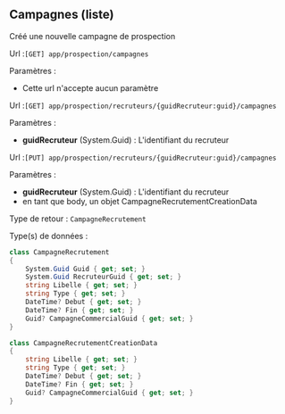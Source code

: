 ## <span id='obtenircampagnes'>Campagnes (liste)</span>

Créé une nouvelle campagne de prospection

Url :`[GET] app/prospection/campagnes`

Paramètres : 

- Cette url n'accepte aucun paramètre

Url :`[GET] app/prospection/recruteurs/{guidRecruteur:guid}/campagnes`

Paramètres : 

- **guidRecruteur** (System.Guid) : L'identifiant du recruteur

Url :`[PUT] app/prospection/recruteurs/{guidRecruteur:guid}/campagnes`

Paramètres : 

- **guidRecruteur** (System.Guid) : L'identifiant du recruteur
- en tant que body, un objet CampagneRecrutementCreationData

Type de retour : `CampagneRecrutement`

Type(s) de données :

```csharp
class CampagneRecrutement
{
	System.Guid Guid { get; set; }
	System.Guid RecruteurGuid { get; set; }
	string Libelle { get; set; }
	string Type { get; set; }
	DateTime? Debut { get; set; }
	DateTime? Fin { get; set; }
	Guid? CampagneCommercialGuid { get; set; }
}

class CampagneRecrutementCreationData
{
	string Libelle { get; set; }
	string Type { get; set; }
	DateTime? Debut { get; set; }
	DateTime? Fin { get; set; }
	Guid? CampagneCommercialGuid { get; set; }
}

```

